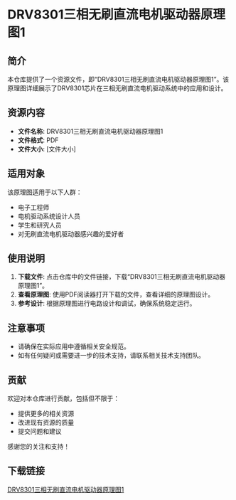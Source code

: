 # DRV8301三相无刷直流电机驱动器原理图1

## 简介

本仓库提供了一个资源文件，即“DRV8301三相无刷直流电机驱动器原理图1”。该原理图详细展示了DRV8301芯片在三相无刷直流电机驱动系统中的应用和设计。

## 资源内容

- **文件名称**: DRV8301三相无刷直流电机驱动器原理图1
- **文件格式**: PDF
- **文件大小**: [文件大小]

## 适用对象

该原理图适用于以下人群：

- 电子工程师
- 电机驱动系统设计人员
- 学生和研究人员
- 对无刷直流电机驱动器感兴趣的爱好者

## 使用说明

1. **下载文件**: 点击仓库中的文件链接，下载“DRV8301三相无刷直流电机驱动器原理图1”。
2. **查看原理图**: 使用PDF阅读器打开下载的文件，查看详细的原理图设计。
3. **参考设计**: 根据原理图进行电路设计和调试，确保系统稳定运行。

## 注意事项

- 请确保在实际应用中遵循相关安全规范。
- 如有任何疑问或需要进一步的技术支持，请联系相关技术支持团队。

## 贡献

欢迎对本仓库进行贡献，包括但不限于：

- 提供更多的相关资源
- 改进现有资源的质量
- 提交问题和建议

感谢您的关注和支持！

## 下载链接

[DRV8301三相无刷直流电机驱动器原理图1](https://pan.quark.cn/s/43106672c99b)